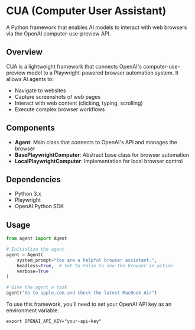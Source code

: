 # CUA (Computer User Assistant)

A Python framework that enables AI models to interact with web browsers via the OpenAI computer-use-preview API.

## Overview

CUA is a lightweight framework that connects OpenAI's computer-use-preview model to a Playwright-powered browser automation system. It allows AI agents to:

- Navigate to websites
- Capture screenshots of web pages
- Interact with web content (clicking, typing, scrolling)
- Execute complex browser workflows

## Components

- **Agent**: Main class that connects to OpenAI's API and manages the browser
- **BasePlaywrightComputer**: Abstract base class for browser automation
- **LocalPlaywrightComputer**: Implementation for local browser control

## Dependencies

- Python 3.x
- Playwright
- OpenAI Python SDK

## Usage

```python
from agent import Agent

# Initialize the agent
agent = Agent(
    system_prompt="You are a helpful browser assistant.",
    headless=True,  # Set to False to see the browser in action
    verbose=True
)

# Give the agent a task
agent("Go to apple.com and check the latest MacBook Air")
```

To use this framework, you'll need to set your OpenAI API key as an environment variable:
```
export OPENAI_API_KEY="your-api-key"
```